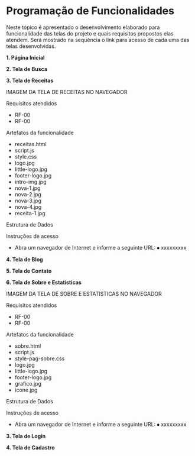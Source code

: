 # Programação de Funcionalidades

Neste tópico é apresentado o desenvolvimento elaborado para funcionalidade das telas do projeto e quais requisitos propostos elas atendem. Será mostrado na sequência o link para acesso de cada uma das telas desenvolvidas.

**1. Página Inicial**




**2. Tela de Busca**




**3. Tela de Receitas**

IMAGEM DA TELA DE RECEITAS NO NAVEGADOR

Requisitos atendidos
-	RF-00 
-	RF-00 

Artefatos da funcionalidade
-	receitas.html
-	script.js
-	style.css
-	logo.jpg
-	little-logo.jpg
-	footer-logo.jpg
-	intro-img.jpg
-	nova-1.jpg
-	nova-2.jpg
-	nova-3.jpg
-	nova-4.jpg
-	receita-1.jpg


Estrutura de Dados



Instruções de acesso
-	Abra um navegador de Internet e informe a seguinte URL: ⦁	xxxxxxxxx


**4. Tela de Blog**





**5. Tela de Contato**





**6. Tela de Sobre e Estatísticas**

IMAGEM DA TELA DE SOBRE E ESTATISTICAS NO NAVEGADOR

Requisitos atendidos
-	RF-00 
-	RF-00 

Artefatos da funcionalidade
-	sobre.html
-	script.js
-	style-pag-sobre.css
-	logo.jpg
-	little-logo.jpg
-	footer-logo.jpg
-	grafico.jpg
-	icone.jpg

Estrutura de Dados



Instruções de acesso
-	Abra um navegador de Internet e informe a seguinte URL: ⦁	xxxxxxxxx


**3. Tela de Login**





**4. Tela de Cadastro**




